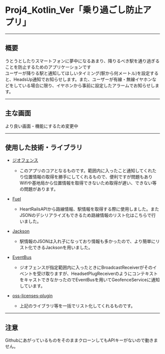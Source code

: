 # Proj4_Kotlin_Ver「乗り過ごし防止アプリ」

***

## 概要

うとうとしたりスマートフォンに夢中になるあまり、降りるべき駅を通り過ぎることを防止するためのアプリケーションです  
ユーザーが降りる駅と通知してほしいタイミング(駅から何メートル)を設定すると、HeadsUp通知でお知らせします。また、ユーザーが有線・無線イヤホンなどをしている場合に限り、イヤホンから事前に設定したアラームでお知らせします。

***
## 主な画面

より良い画面・機能にするため変更中

***

## 使用した技術・ライブラリ

- [ジオフェンス](https://developer.android.com/training/location/geofencing?hl=ja)
  - このアプリのコアとなるものです。範囲内に入ったこと通知してくれたり位置情報の取得を勝手にしてくれるもので、便利ですが問題もありWifiや基地局から位置情報を取得できないため取得が遅い、できない等の問題があります。

- [Fuel](https://github.com/kittinunf/fuel)
  - HeartRailsAPIから路線情報、駅情報を取得する際に使用しました。またJSONのデシリアライズもできるため路線情報のリスト化はこちらで行いました。

- [Jackson](https://github.com/FasterXML/jackson-module-kotlin)
  - 駅情報のJSONは入れ子になっており情報も多かったので、より簡単にリスト化できるJacksonを用いました。

- [EventBus](https://github.com/greenrobot/EventBus)
  - ジオフェンスが指定範囲内に入ったときにBroadcastReceiverがそのイベントを受け取りますが、HeadsetPlugReceiverのようにコンテキストをキャストできなかったのでEventBusを用いてGeofenceServiceに通知しています。

- [oss-licenses-plugin](https://github.com/google/play-services-plugins/tree/master/oss-licenses-plugin)
  - 上記のライブラリ等を一括でリスト化してくれるものです。

***

## 注意

GithubにあがっているものをそのままクローンしてもAPIキーがないので動きません。